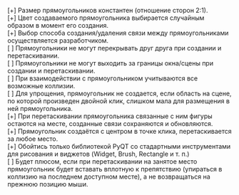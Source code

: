 [+] Размер прямоугольников константен (отношение сторон 2:1). </br>
[+] Цвет создаваемого прямоугольника выбирается случайным образом в момент его создания. </br>
[+] Выбор способа создания/удаления связи между прямоугольниками осуществляется разработчиком. </br>
[ ] Прямоугольники не могут перекрывать друг друга при создании и перетаскивании. </br>
[ ] Прямоугольники не могут выходить за границы окна/сцены при создании и перетаскивании. </br>
[ ] При взаимодействии с прямоугольником учитываются все возможные коллизии. </br>
[ ] Для упрощения, прямоугольник не создается, если область на сцене, по которой произведен двойной клик, слишком мала для размещения в ней прямоугольника. </br>
[+] При перетаскивании прямоугольника связанные с ним фигуры остаются на месте, созданные связи сохраняются и обновляются. </br>
[+] Прямоугольник создаётся с центром в точке клика, перетаскивается за любое место. </br>
[+] Обойтись только библиотекой PyQT со стадартными инструментами для рисования и виджетов (Widget, Brush, Rectangle и т. п.) </br>
[ ] Будет плюсом, если при перетаскивании на занятое место прямоугольник будет вставать вплотную к препятствию (упираться в коллизию на последнем доступном месте), а не возвращаться на прежнюю позицию мыши. </br>
